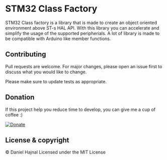 # STM32 Class Factory

STM32 Class factory is a library that is made to create an object oriented environment above ST-s HAL API.
With this library you can accelerate and simplify the usage of the supported peripherials. A lot of library
is made to be compatible with Arduino like member functions.

## Contributing
Pull requests are welcome. For major changes, please open an issue first to discuss what you would like to change.

Please make sure to update tests as appropriate.

## Donation
If this project help you reduce time to develop, you can give me a cup of coffee :)

[![Donate](https://img.shields.io/badge/Donate-PayPal-green.svg)](https://www.paypal.com/donate?hosted_button_id=YFGZD78H6K2CS)

## License & copyright
© Daniel Hajnal
Licensed under the MIT License
